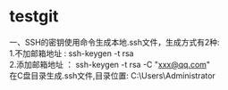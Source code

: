 # testgit

一、SSH的密钥使用命令生成本地.ssh文件，生成方式有2种:<br>
    1.不加邮箱地址 :  ssh-keygen -t rsa<br>
    2.添加邮箱地址 ： ssh-keygen -t rsa -C "xxx@qq.com"<br>
    在C盘目录生成.ssh文件,目录位置: C:\Users\Administrator<br>





